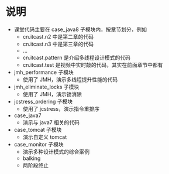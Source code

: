 # 说明

* 课堂代码主要在 case_java8 子模块内，按章节划分，例如
    * cn.itcast.n2 中是第二章的代码
    * cn.itcast.n3 中是第三章的代码
    * ...
    * cn.itcast.pattern 是介绍多线程设计模式的代码
    * cn.itcast.test 是视频中实时敲的代码，其实在前面章节中都有
* jmh_performance 子模块
    * 使用了 JMH，演示多线程提升性能的代码
* jmh_eliminate_locks 子模块
    * 使用了 JMH，演示锁消除
* jcstress_ordering 子模块
    * 使用了 jcstress，演示指令重排序
* case_java7
    * 演示与 java7 相关的代码
* case_tomcat 子模块
    * 演示自定义 tomcat
* case_monitor 子模块
    * 演示多种设计模式的综合案例
    * balking
    * 两阶段终止

    